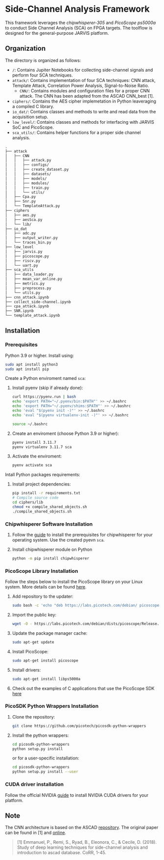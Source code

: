 # Side-Channel Analysis Framework

This framework leverages the _chipwhisperer-305_ and _PicoScope ps5000a_ to conduct Side Channel Analysis (SCA) on FPGA targets.
The toolflow is designed for the general-purpose JARVIS platform.

## Organization

The directory is organized as follows:

- `/`: Contains Jupiter Notebooks for collecting side-channel signals and perform four SCA techniques.
- `attack/`: Contains implementation of four SCA techniques: CNN attack, Template Attack, Correlation Power Analysis, Signal-to-Noise Ratio.
   - `CNN/`: Contains modules and configuration files for a proper CNN attack. The CNN has been adapted from the ASCAD CNN_best [1].
- `ciphers/`: Contains the AES cipher implemetation in Python leaveraging a compiled C library.
- `io_dat/`: Contains classes and methods to write and read data from the acquisition setup.
- `low_level/`: Contains classes and methods for interfacing with JARVIS SoC and PicoScope.
- `sca_utils/`: Contains helper functions for a proper side channel analysis.

```txt
.
├── attack
│   ├── CNN
│   │   ├── attack.py
│   │   ├── configs/
│   │   ├── create_dataset.py
│   │   ├── datasets/
│   │   ├── models/
│   │   ├── modules/
│   │   ├── train.py
│   │   └── utils/
│   ├── Cpa.py
│   ├── Snr.py
│   └── TemplateAttack.py
├── ciphers
│   ├── aes.py
│   ├── aesSca.py
│   └── lib/
├── io_dat
│   ├── adc.py
│   ├── output_writer.py
│   └── traces_bin.py
├── low_level
│   ├── jarvis.py
│   ├── picoscope.py
│   ├── riscv.py
│   └── uart.py
├── sca_utils
│   ├── data_loader.py
│   ├── mean_var_online.py
│   ├── metrics.py
│   ├── preprocess.py
│   └── utils.py
├── cnn_attack.ipynb
├── collect_side-channel.ipynb
├── cpa_attack.ipynb
├── SNR.ipynb
└── template_attack.ipynb
```

## Installation

### Prerequisites

Python 3.9 or higher. Install using:

   ```bash
   sudo apt install python3
   sudo apt install pip
   ```

Create a Python enviroment named `sca`:

1. Install pyenv (skip if already done):

   ```bash
   curl https://pyenv.run | bash
   echo 'export PATH="~/.pyenv/bin:$PATH"' >> ~/.bashrc
   echo 'export PATH="~/.pyenv/shims:$PATH"' >> ~/.bashrc
   echo 'eval "$(pyenv init -)"' >> ~/.bashrc
   echo 'eval "$(pyenv virtualenv-init -)"' >> ~/.bashrc

   source ~/.bashrc
   ```

2. Create an enviroment (choose Python 3.9 or higher):

   ```bash
   pyenv install 3.11.7
   pyenv virtualenv 3.11.7 sca
   ```

3. Activate the enviroment:

   ```bash
   pyenv activate sca
   ```

Intall Python packages requirements:

1. Install project dependencies:

   ```bash
   pip install -r requirements.txt
   # Compile source code
   cd ciphers/lib
   chmod +x compile_shared_objects.sh
   ./compile_shared_objects.sh
   ```

### Chipwhisperer Software Installation

1. Follow the [guide](https://chipwhisperer.readthedocs.io/en/latest/linux-install.html) to install the prerequisites for chipwhisperer for your operating system.
Use the created pyevn `sca`.

2. Install chipwhisperer module on Python

   ```bash
   python -m pip install chipwhisperer
   ```

### PicoScope Library Installation

Follow the steps below to install the PicoScope library on your Linux system. More details can be found [here](https://www.picotech.com/downloads/linux).

1. Add repository to the updater:

   ```bash
   sudo bash -c 'echo "deb https://labs.picotech.com/debian/ picoscope main" >> /etc/apt/sources.list.d/picoscope.list' 
   ``` 

2. Import the public key:

   ```bash
   wget -O - https://labs.picotech.com/debian/dists/picoscope/Release.gpg.key | sudo apt-key add - 
   ```

3. Update the package manager cache:

   ```bash
   sudo apt-get update
   ```

4. Install PicoScope:

   ```bash
   sudo apt-get install picoscope
   ```

5. Install drivers:

   ```bash
   sudo apt-get install libps5000a
   ```

6. Check out the examples of C applications that use the PicoScope SDK [here](https://github.com/picotech/picosdk-c-examples)

### PicoSDK Python Wrappers Installation

1. Clone the repository:

   ```bash
   git clone https://github.com/picotech/picosdk-python-wrappers
   ```

2. Install the python wrappers:

   ```bash
   cd picosdk-python-wrappers
   python setup.py install
   ```

   or for a user-specific installation:

   ```bash
   cd picosdk-python-wrappers
   python setup.py install --user
   ```

### CUDA driver installation

Follow the official NVIDIA [guide](https://developer.nvidia.com/cuda-downloads) to install NVIDIA CUDA drivers for your platform.

   ## Note

   The CNN architecture is based on the ASCAD [repository](https://github.com/ANSSI-FR/ASCAD).
   The original paper can be found in [1] and [online](https://eprint.iacr.org/2018/053.pdf).

   > [1] Emmanuel, P., Remi, S., Ryad, B., Eleonora, C., & Cecile, D. (2018).
   > Study of deep learning techniques for side-channel analysis and introduction to ascad database.
   > CoRR, 1-45.
